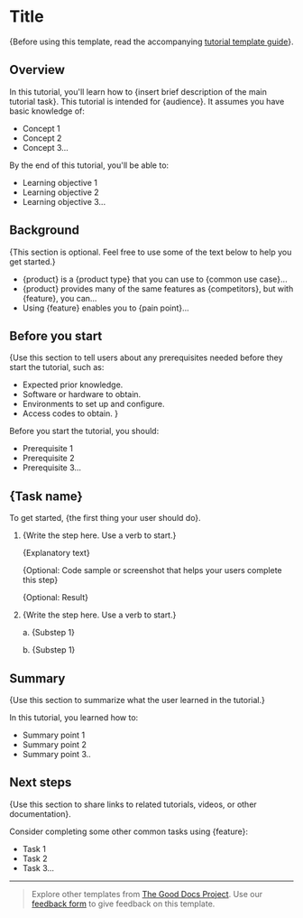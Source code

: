 # Title

{Before using this template, read the accompanying [tutorial template guide](tutorial-template-guide)}.

## Overview

In this tutorial, you'll learn how to {insert brief description of the main tutorial task}. This tutorial is intended for {audience}. It assumes you have basic knowledge of:

* Concept 1
* Concept 2
* Concept 3...

By the end of this tutorial, you'll be able to:

* Learning objective 1
* Learning objective 2
* Learning objective 3...

## Background

{This section is optional. Feel free to use some of the text below to help you get started.}

* {product} is a {product type} that you can use to {common use case}... 
* {product} provides many of the same features as {competitors}, but with {feature}, you can...
* Using {feature} enables you to {pain point}...

## Before you start 

{Use this section to tell users about any prerequisites needed before they start the tutorial, such as:

* Expected prior knowledge.
* Software or hardware to obtain.
* Environments to set up and configure.
* Access codes to obtain.
}

Before you start the tutorial, you should:

* Prerequisite 1
* Prerequisite 2
* Prerequisite 3...

## {Task name}

To get started, {the first thing your user should do}.

1. {Write the step here. Use a verb to start.}

    {Explanatory text}

    {Optional: Code sample or screenshot that helps your users complete this step}

    {Optional: Result}

2. {Write the step here. Use a verb to start.}
   
   a. {Substep 1}

   b. {Substep 1} 



## Summary

{Use this section to summarize what the user learned in the tutorial.}

In this tutorial, you learned how to:

* Summary point 1
* Summary point 2
* Summary point 3..

## Next steps

{Use this section to share links to related tutorials, videos, or other documentation}.

Consider completing some other common tasks using {feature}:

* Task 1
* Task 2
* Task 3...

---

> Explore other templates from [The Good Docs Project](https://thegooddocsproject.dev/). Use our [feedback form](https://thegooddocsproject.dev/feedback/?template=Tutorial) to give feedback on this template.